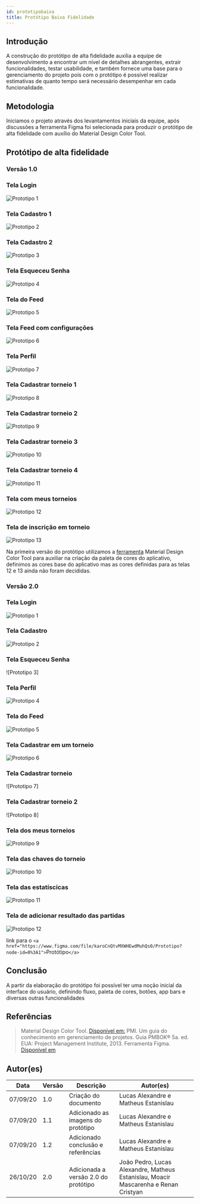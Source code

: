 ```yaml
---
id: prototipobaixa
title: Protótipo Baixa Fidelidade
---
```

## Introdução


A construção do protótipo de alta fidelidade auxilia a equipe de desenvolvimento a encontrar um nível de detalhes abrangentes, extrair funcionalidades, testar usabilidade, e também fornece uma base para o gerenciamento do projeto pois com o protótipo é possível realizar estimativas de quanto tempo será necessário desempenhar em cada funcionalidade.


## Metodologia


Iniciamos o projeto através dos levantamentos iniciais da equipe, após discussões a ferramenta Figma foi selecionada para produzir o protótipo de alta fidelidade com auxílio do Material Design Color Tool.


## Protótipo de alta fidelidade

### Versão 1.0

### Tela Login

![Prototipo 1](../assets/Prototipo/prototipo.png)

### Tela Cadastro 1

![Prototipo 2](../assets/Prototipo/prototipo.png)

### Tela Cadastro 2

![Prototipo 3](../assets/Prototipo/prototipo.png)

### Tela Esqueceu Senha

![Prototipo 4](../assets/Prototipo/prototipo.png)

### Tela do Feed

![Prototipo 5](../assets/Prototipo/prototipo.png)

### Tela Feed com configurações

![Prototipo 6](../assets/Prototipo/prototipo.png)

### Tela Perfil

![Prototipo 7](../assets/Prototipo/prototipo.png)

### Tela Cadastrar torneio 1

![Prototipo 8](../assets/Prototipo/prototipo.png)

### Tela Cadastrar torneio 2

![Prototipo 9](../assets/Prototipo/prototipo.png)

### Tela Cadastrar torneio 3

![Prototipo 10](../assets/Prototipo/prototipo.png)

### Tela Cadastrar torneio 4

![Prototipo 11](../assets/Prototipo/prototipo.png)

### Tela com meus torneios

![Prototipo 12](../assets/Prototipo/prototipo.png)

### Tela de inscrição em torneio

![Prototipo 13](../assets/Prototipo/prototipo.png)

Na primeira versão do protótipo utilizamos a [ferramenta](https://material.io/resources/color/#!/?view.left=0&view.right=0) Material Design Color Tool  para auxiliar na criação da paleta de cores do aplicativo, definimos as cores base do aplicativo mas as cores definidas para as telas 12 e 13 ainda não foram decididas.

### Versão 2.0

### Tela Login

![Prototipo 1](../assets/Prototipo/prototipo.png)

### Tela Cadastro

![Prototipo 2](../assets/Prototipo/prototipo.png)

### Tela Esqueceu Senha

![Prototipo 3]

### Tela Perfil

![Prototipo 4](../assets/Prototipo/prototipo.png)

### Tela do Feed

![Prototipo 5](../assets/Prototipo/prototipo.png)

### Tela Cadastrar em um torneio

![Prototipo 6](../assets/Prototipo/prototipo.png)

### Tela Cadastrar torneio

![Prototipo 7]

### Tela Cadastrar torneio 2

![Prototipo 8]

### Tela dos meus torneios

![Prototipo 9](../assets/Prototipo/prototipo.png)

### Tela das chaves do torneio

![Prototipo 10](../assets/Prototipo/prototipo.png)

### Tela das estatíscicas

![Prototipo 11](../assets/Prototipo/prototipo.png)

### Tela de adicionar resultado das partidas

![Prototipo 12](../assets/Prototipo/prototipo.png)

link para o `<a href="https://www.figma.com/file/karoCnQtvMXWHEwdMuhQs0/Prototipo?node-id=0%3A1">`Protótipo`</a>`

## Conclusão

A partir da elaboração do protótipo foi possível ter uma noção inicial da interface do usuário, definindo fluxo, paleta de cores, botões, app bars e diversas outras funcionalidades

## Referências

> Material Design Color Tool. [Disponível em:](https://material.io/resources/color/#!/?view.left=0&view.right=0)
> PMI. Um guia do conhecimento em gerenciamento de projetos. Guia PMBOK® 5a. ed. EUA: Project Management Institute, 2013.
> Ferramenta Figma. [Disponível em](https://www.figma.com)

## Autor(es)

| Data     | Versão | Descrição                            | Autor(es)                                                                            |
| -------- | ------- | -------------------------------------- | ------------------------------------------------------------------------------------ |
| 07/09/20 | 1.0     | Criação do documento                 | Lucas Alexandre e Matheus Estanislau                                                 |
| 07/09/20 | 1.1     | Adicionado as imagens do protótipo    | Lucas Alexandre e Matheus Estanislau                                                 |
| 07/09/20 | 1.2     | Adicionado conclusão e referências   | Lucas Alexandre e Matheus Estanislau                                                 |
| 26/10/20 | 2.0     | Adicionada a versão 2.0 do protótipo | João Pedro, Lucas Alexandre, Matheus Estanislau, Moacir Mascarenha e Renan Cristyan |
